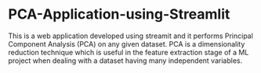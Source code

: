 # PCA-Application-using-Streamlit
This is a web application developed using streamit and it performs Principal Component Analysis (PCA) on any given dataset.
PCA is a dimensionality reduction technique which is useful in the feature extraction stage of a ML project when dealing with a dataset having many independent variables.
